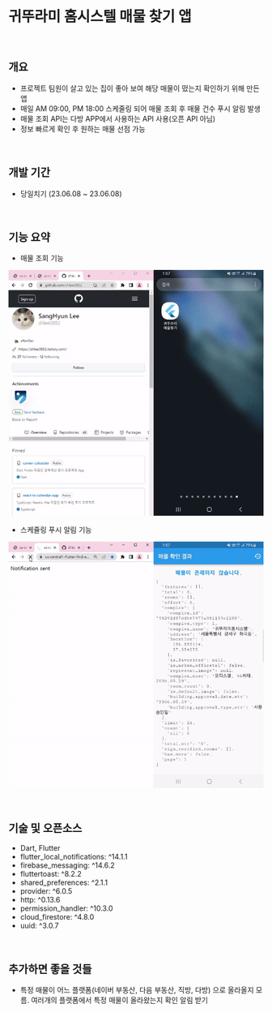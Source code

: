 # 귀뚜라미 홈시스텔 매물 찾기 앱
<br>

## 개요

- 프로젝트 팀원이 살고 있는 집이 좋아 보여 해당 매물이 떴는지 확인하기 위해 만든 앱
- 매일 AM 09:00, PM 18:00 스케줄링 되어 매물 조회 후 매물 건수 푸시 알림 발생  
- 매물 조회 API는 다방 APP에서 사용하는 API 사용(오픈 API 아님)
- 정보 빠르게 확인 후 원하는 매물 선점 가능

<br>

## 개발 기간

- 당일치기 (23.06.08 ~ 23.06.08)

<br>

## 기능 요약

- 매물 조회 기능

![조회기능](/lib/assets/gif/gif_get_data.gif)

- 스케쥴링 푸시 알림 기능

![푸시기능](/lib/assets/gif/gif_push_test.gif)


<br>

## 기술 및 오픈소스

- Dart, Flutter
- flutter_local_notifications: ^14.1.1
- firebase_messaging: ^14.6.2
- fluttertoast: ^8.2.2
- shared_preferences: ^2.1.1
- provider: ^6.0.5
- http: ^0.13.6
- permission_handler: ^10.3.0
- cloud_firestore: ^4.8.0
- uuid: ^3.0.7


<br>

## 추가하면 좋을 것들

- 특정 매물이 어느 플랫폼(네이버 부동산, 다음 부동산, 직방, 다방) 으로 올라올지 모름. 
  여러개의 플랫폼에서 특정 매물이 올라왔는지 확인 알림 받기

<br>

